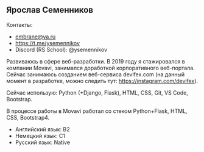 ## Ярослав Семенников
Контакты:
- embrane@ya.ru
- https://t.me/ysemennikov 
- Discord (RS School): @ysemennikov

Развиваюсь в сфере веб-разработки. В 2019 году я стажировался в компании Movavi, занимался доработкой корпоративного веб-портала. Сейчас занимаюсь созданием веб-сервиса devifex.com (на данный момент в разработке, можно следить тут: https://instagram.com/devifex). 

Сейчас использую: Python (+Django, Flask), HTML, CSS, Git, VS Code, Bootstrap.

В процессе работы в Movavi работал со стеком Python+Flask, HTML, CSS, Bootstrap4.

- Английский язык: B2
- Немецкий язык: C1
- Русский язык: Native

